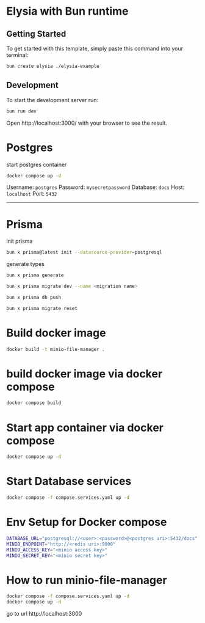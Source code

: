 # Elysia with Bun runtime

## Getting Started

To get started with this template, simply paste this command into your terminal:

```bash
bun create elysia ./elysia-example
```

## Development

To start the development server run:

```bash
bun run dev
```

Open http://localhost:3000/ with your browser to see the result.

# Postgres

start postgres container

```sh
docker compose up -d
```

Username: `postgres`
Password: `mysecretpassword`
Database: `docs`
Host: `localhost`
Port: `5432`

---

# Prisma

init prisma

```sh
bun x prisma@latest init --datasource-provider=postgresql
```

generate types

```sh
bun x prisma generate
```

```sh
bun x prisma migrate dev --name <migration name>
```

```sh
bun x prisma db push
```

```sh
bun x prisma migrate reset
```

# Build docker image

```sh
docker build -t minio-file-manager .
```

# build docker image via docker compose

```sh
docker compose build
```

# Start app container via docker compose

```sh
docker compose up -d
```

# Start Database services

```sh
docker compose -f compose.services.yaml up -d
```

# Env Setup for Docker compose

```sh
DATABASE_URL="postgresql://<user>:<password>@<postgres uri>:5432/docs"
MINIO_ENDPOINT="http://<redis uri>:9000"
MINIO_ACCESS_KEY="<minio access key>"
MINIO_SECRET_KEY="<minio secret key>"
```

# How to run minio-file-manager

```sh
docker compose -f compose.services.yaml up -d
docker compose up -d
```

go to url http://localhost:3000
